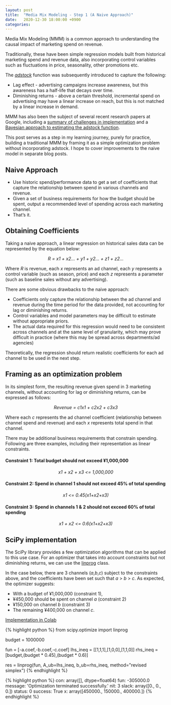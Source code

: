 ```yaml
---
layout: post
title:  "Media Mix Modeling - Step 1 (A Naive Approach)"
date:   2020-12-30 18:00:00 +0900
categories:
---
```


Media Mix Modeling (MMM) is a common approach to understanding the causal impact of marketing spend on revenue.

Traditionally, these have been simple regression models built from historical marketing spend and revenue data, also incorporating control variables such as fluctuations in price, seasonality, other promotions etc.

The [*adstock*](https://en.wikipedia.org/wiki/Advertising_adstock) function was subsequently introduced to capture the following:

- Lag effect - advertising campaigns increase awareness, but this awareness has a half-life that decays over time.
- Diminishing returns - above a certain threshold, incremental spend on advertising may have a linear increase on reach, but this is not matched by a linear increase in demand.

MMM has also been the subject of several recent research papers at Google, including a [summary of challenges in implementation](https://static.googleusercontent.com/media/research.google.com/en//pubs/archive/45998.pdf) and a [Bayesian approach to estimating the adstock function](https://storage.googleapis.com/pub-tools-public-publication-data/pdf/b20467a5c27b86c08cceed56fc72ceadb875184a.pdf).

This post serves as a step in my learning journey, purely for practice, building a traditional MMM by framing it as a simple optimization problem without incorporating adstock. I hope to cover improvements to the naive model in separate blog posts.

## Naive Approach

- Use historic spend/performance data to get a set of coefficients that capture the relationship between spend in various channels and revenue.
- Given a set of business requirements for how the budget should be spent, output a recommended level of spending across each marketing channel.
- That’s it.

## Obtaining Coefficients

Taking a naive approach, a linear regression on historical sales data can be represented by the equation below:

*<center>R = x1 + x2... + y1 + y2... + z1 + z2...</center>*

Where *R* is revenue, each *x* represents an ad channel, each *y* represents a  control variable (such as season, price) and each *z* represents a parameter (such as baseline sales without any advertising).

There are some obvious drawbacks to the naive approach:

- Coefficients only capture the relationship between the ad channel and revenue during the time period for the data provided, not accounting for lag or diminishing returns.
- Control variables and model parameters may be difficult to estimate without appropriate priors.
- The actual data required for this regression would need to be consistent across channels and at the same level of granularity, which may prove difficult in practice (where this may be spread across departments/ad agencies)

Theoretically, the regression should return realistic coefficients for each ad channel to be used in the next step.

## Framing as an optimization problem

In its simplest form, the resulting revenue given spend in 3 marketing channels, without accounting for lag or diminishing returns, can be expressed as follows:

*<center>Revenue = c1x1 + c2x2 + c3x3</center>*

Where each *c* represents the ad channel coefficient (relationship between channel spend and revenue) and each *x* represents total spend in that channel.

There may be additional business requirements that constrain spending. Following are three examples, including their representation as linear constraints.

#### Constraint 1: Total budget should not exceed ¥1,000,000

*<center>x1 + x2 + x3 <= 1,000,000</center>*

#### Constraint 2: Spend in channel 1 should not exceed 45% of total spending

*<center>x1 <= 0.45(x1+x2+x3)</center>*

#### Constraint 3: Spend in channels 1 & 2 should not exceed 60% of total spending

*<center>x1 + x2 <= 0.6(x1+x2+x3)</center>*

## SciPy implementation

The SciPy library provides a few optimization algorithms that can be applied to this use case. For an optimizer that takes into account constraints but not diminishing returns, we can use the [linprog](https://docs.scipy.org/doc/scipy/reference/generated/scipy.optimize.linprog.html) class.

In the case below, there are 3 channels (*a*,*b*,*c*) subject to the constraints above, and the coefficients have been set such that *a* > *b* > *c*. As expected, the optimizer suggests:

- With a budget of ¥1,000,000 (constraint 1),
- ¥450,000 should be spent on channel *a* (constraint 2)
- ¥150,000 on channel *b* (constraint 3)
- The remaining ¥400,000 on channel *c*.

[Implementation in Colab](https://colab.research.google.com/drive/1JB_Gbdp2Tk7Zjc-EZIoZLrk1E6laUcA5?usp=sharing)

{% highlight python %}
from scipy.optimize import linprog

budget = 1000000

fun = [-a.coef,-b.coef,-c.coef]
lhs_ineq = [[1,1,1],[1,0,0],[1,1,0]]
rhs_ineq = [budget,(budget * 0.45),(budget * 0.6)]

res = linprog(fun, A_ub=lhs_ineq, b_ub=rhs_ineq, method="revised simplex")
{% endhighlight %}

{% highlight python %}
con: array([], dtype=float64)
     fun: -305000.0
 message: 'Optimization terminated successfully.'
     nit: 3
   slack: array([0., 0., 0.])
  status: 0
 success: True
       x: array([450000., 150000., 400000.])
{% endhighlight %}
